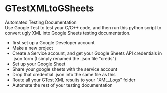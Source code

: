 # GTestXMLtoGSheets
Automated Testing Documentation </br>
Use Google Test to test your C/C++ code, and then run this python script to convert ugly XML into Google Sheets testing documentation.</br>
- first set up a Google Developer account</br>
- Make a new project</br>
- Create a Service account, and get your Google Sheets API credentials in .json form (I simply renamed the .json file "creds")</br>
- Set up your Google Sheet</br>
- Share your google sheets with the service account </br>
- Drop that credential .json into the same file as this </br>
- Route all your GTest XML results to your "XML_Logs" folder</br>
- Automate the rest of your testing documentation </br>
